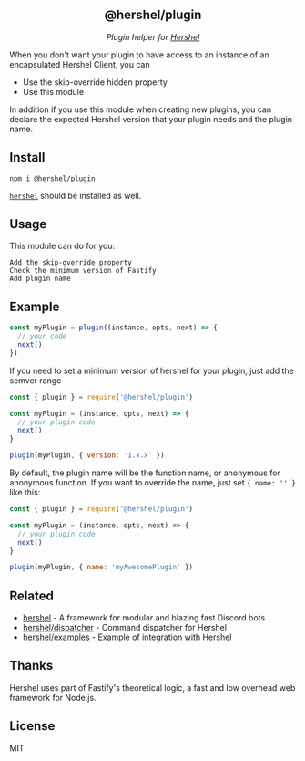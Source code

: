 <h2 align="center">@hershel/plugin</h2>

<p align="center">
  <em>Plugin helper for <a href="https://github.com/hershel/hershel">Hershel</a></em>
</p>

When you don't want your plugin to have access to an instance of an encapsulated Hershel Client, you can

- Use the skip-override hidden property
- Use this module

In addition if you use this module when creating new plugins, you can declare the expected Hershel version that your plugin needs and the plugin name.

## Install

```
npm i @hershel/plugin
```

[`hershel`](https://github.com/hershel/hershel) should be installed as well.

## Usage

This module can do for you:

    Add the skip-override property
    Check the minimum version of Fastify
    Add plugin name

## Example

```js
const myPlugin = plugin((instance, opts, next) => {
  // your code
  next()
})
```

If you need to set a minimum version of hershel for your plugin, just add the semver range

```js
const { plugin } = require('@hershel/plugin')

const myPlugin = (instance, opts, next) => {
  // your plugin code
  next()
}

plugin(myPlugin, { version: '1.x.x' })
```

By default, the plugin name will be the function name, or anonymous for anonymous function. If you want to override the name, just set `{ name: '' }` like this:

```js
const { plugin } = require('@hershel/plugin')

const myPlugin = (instance, opts, next) => {
  // your plugin code
  next()
}

plugin(myPlugin, { name: 'myAwesomePlugin' })
```

## Related

- [hershel](https://github.com/hershel/hershel) - A framework for modular and blazing fast Discord bots
- [hershel/dispatcher](https://github.com/hershel/dispatcher) - Command dispatcher for Hershel
- [hershel/examples](https://github.com/hershel/examples) - Example of integration with Hershel

## Thanks

Hershel uses part of Fastify's theoretical logic, a fast and low overhead web framework for Node.js.

## License

MIT
